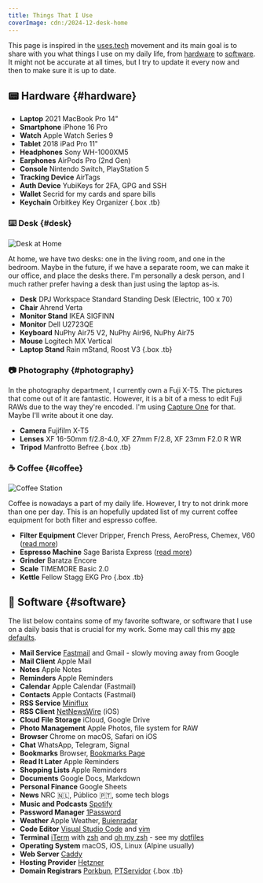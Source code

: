 ```yaml
---
title: Things That I Use
coverImage: cdn:/2024-12-desk-home
---
```


This page is inspired in the [uses.tech](https://uses.tech/) movement and its main goal is to share with you what things I use on my daily life, from [hardware](#hardware) to [software](#software). It might not be accurate at all times, but I try to update it every now and then to make sure it is up to date.

<!--more-->

## 📟 Hardware {#hardware}

- **Laptop** <span>2021 MacBook Pro 14"</span>
- **Smartphone** <span>iPhone 16 Pro</span>
- **Watch** <span>Apple Watch Series 9</span>
- **Tablet** <span>2018 iPad Pro 11"</span>
- **Headphones** <span>Sony WH-1000XM5</span>
- **Earphones** <span>AirPods Pro (2nd Gen)</span>
- **Console** <span>Nintendo Switch, PlayStation 5</span>
- **Tracking Device** <span>AirTags</span>
- **Auth Device** <span>YubiKeys for 2FA, GPG and SSH</span>
- **Wallet** <span>Secrid for my cards and spare bills</span>
- **Keychain** <span>Orbitkey Key Organizer</span>
{.box .tb}

### ⌨️ Desk {#desk}

![Desk at Home](cdn:/2024-12-desk-home)

At home, we have two desks: one in the living room, and one in the bedroom. Maybe in the future, if we have a separate room, we can make it our office, and place the desks there. I'm personally a desk person, and I much rather prefer having a desk than just using the laptop as-is.

- **Desk** <span>DPJ Workspace Standard Standing Desk (Electric, 100 x 70)</span>
- **Chair** <span>Ahrend Verta</span>
- **Monitor Stand** <span>IKEA SIGFINN</span>
- **Monitor** <span>Dell U2723QE</span>
- **Keyboard** <span>NuPhy Air75 V2, NuPhy Air96, NuPhy Air75</span>
- **Mouse** <span>Logitech MX Vertical</span>
- **Laptop Stand** <span>Rain mStand, Roost V3</span>
{.box .tb}

### 📷 Photography {#photography}

In the photography department, I currently own a Fuji X-T5. The pictures that come out of it are fantastic. However, it is a bit of a mess to edit Fuji RAWs due to the way they're encoded. I'm using [Capture One](https://www.captureone.com/en) for that. Maybe I'll write about it one day.

- **Camera** <span>Fujifilm X-T5</span>
- **Lenses** <span>XF 16-50mm f/2.8-4.0, XF 27mm F/2.8, XF 23mm F2.0 R WR</span>
- **Tripod** <span>Manfrotto Befree</span>
{.box .tb}

### ☕️ Coffee {#coffee}

![Coffee Station](cdn:/2024-01-coffee-station)

Coffee is nowadays a part of my daily life. However, I try to not drink more than one per day. This is an hopefully updated list of my current coffee equipment for both filter and espresso coffee.

- **Filter Equipment** <span>Clever Dripper, French Press, AeroPress, Chemex, V60 ([read more](/2024/01/04/current-filter-coffee-setup/))</span>
- **Espresso Machine** <span>Sage Barista Express ([read more](/2024/01/06/current-espresso-setup/))</span>
- **Grinder** <span>Baratza Encore</span>
- **Scale** <span>TIMEMORE Basic 2.0</span>
- **Kettle** <span>Fellow Stagg ‎EKG Pro</span>
{.box .tb}

## 📀 Software {#software}

The list below contains some of my favorite software, or software that I use on a daily basis that is crucial for my work. Some may call this my [app defaults](https://defaults.rknight.me/).

- **Mail Service** <span>[Fastmail](https://www.fastmail.com) and Gmail - slowly moving away from Google</span>
- **Mail Client** <span>Apple Mail</span>
- **Notes** <span>Apple Notes</span>
- **Reminders** <span>Apple Reminders</span>
- **Calendar** <span>Apple Calendar (Fastmail)</span>
- **Contacts** <span>Apple Contacts (Fastmail)</span>
- **RSS Service** <span>[Miniflux](https://miniflux.app/)</span>
- **RSS Client** <span>[NetNewsWire](https://netnewswire.com/) (iOS)</span>
- **Cloud File Storage** <span>iCloud, Google Drive</span>
- **Photo Management** <span>Apple Photos, file system for RAW</span>
- **Browser** <span>Chrome on macOS, Safari on iOS</span>
- **Chat** <span>WhatsApp, Telegram, Signal</span>
- **Bookmarks** <span>Browser, [Bookmarks Page](/bookmarks/)</span>
- **Read It Later** <span>Apple Reminders</span>
- **Shopping Lists** <span>Apple Reminders</span>
- **Documents** <span>Google Docs, Markdown</span>
- **Personal Finance** <span>Google Sheets</span>
- **News** <span>NRC 🇳🇱, Público 🇵🇹, some tech blogs</span>
- **Music and Podcasts** <span>[Spotify](https://spotify.com/)</span>
- **Password Manager** <span>[1Password](https://1password.com/)</span>
- **Weather** <span>Apple Weather, [Buienradar](https://www.buienradar.nl/)</span>
- **Code Editor** <span>[Visual Studio Code](https://code.visualstudio.com/) and [vim](https://www.vim.org/)</span>
- **Terminal** <span>[iTerm](https://iterm2.com/) with [zsh](https://en.wikipedia.org/wiki/Z_shell) and [oh my zsh](https://ohmyz.sh/) - see my [dotfiles](https://github.com/hacdias/dotfiles)</span>
- **Operating System** <span>macOS, iOS, Linux (Alpine usually)</span>
- **Web Server** <span>[Caddy](https://caddyserver.com/)</span>
- **Hosting Provider** <span>[Hetzner](https://www.hetzner.com/)</span>
- **Domain Registrars** <span>[Porkbun](https://porkbun.com), [PTServidor](https://ptservidor.pt)</span>
{.box .tb}
